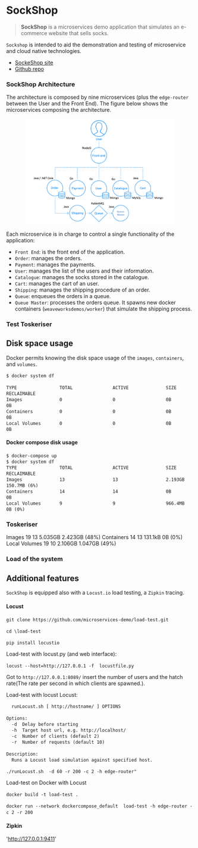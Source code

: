 # SockShop

> **SockShop** is a microservices demo application that simulates an e-commerce website that sells socks.

`Sockshop` is intended to aid the demonstration and testing of microservice and cloud native technologies.

  - [SockeShop site](https://microservices-demo.github.io/)
  - [Github repo](https://github.com/microservices-demo)

### SockShop Architecture
The architecture is composed by nine microservices (plus the `edge-router` between the User and the Front End).
The figure below shows the microservices composing the architecture.

<div style="text-align:center">
  <img src="docs/img/Architecture.png" alt="Drawing" style="width: 400px" />
</div>


Each microservice is in charge to control a single functionality of the application:
- `Front End`: is the front end of the application.
- `Order`: manages the orders.
- `Payment`: manages the payments.
- `User`: manages the list of the users and their information.
- `Catalogue`: manages the  socks stored in the catalogue.
- `Cart`: manages the cart of an user.
- `Shipping`: manages the shipping procedure of an order.
- `Queue`: enqueues the orders in a queue.
- `Queue Master`: processes the orders queue. It spawns new docker containers (`weaveworksdemos/worker`) that simulate the shipping process.




### Test Toskeriser

## Disk space usage
Docker permits knowing the disk space usage of the `images`, `containers`, and `volumes`.
```
$ docker system df

TYPE                TOTAL               ACTIVE              SIZE                RECLAIMABLE
Images              0                   0                   0B                  0B
Containers          0                   0                   0B                  0B
Local Volumes       0                   0                   0B                  0B
```

#### Docker compose disk usage

```
$ docker-compose up
$ docker system df
TYPE                TOTAL               ACTIVE              SIZE                RECLAIMABLE
Images              13                  13                  2.193GB             150.7MB (6%)
Containers          14                  14                  0B                  0B
Local Volumes       9                   9                   966.4MB             0B (0%)
```


### Toskeriser

Images              19                  13                  5.035GB             2.423GB (48%)
Containers          14                  13                  131.1kB             0B (0%)
Local Volumes       19                  10                  2.106GB             1.047GB (49%)

### Load of the system





 ## Additional features
 `SockShop` is equipped also with a `Locust.io` load testing, a `Zipkin` tracing.


 #### Locust

 `git clone https://github.com/microservices-demo/load-test.git`

 `cd \load-test`

 `pip install locustio`

 Load-test with locust.py (and web interface):

 `locust --host=http://127.0.0.1 -f  locustfile.py `

 Got to `http://127.0.0.1:8089/` insert the number of users and the hatch rate(The rate per second in which clients are spawned.).


 Load-test  with locust Locust:
 ```Usage:
   runLocust.sh [ http://hostname/ ] OPTIONS

 Options:
   -d  Delay before starting
   -h  Target host url, e.g. http://localhost/
   -c  Number of clients (default 2)
   -r  Number of requests (default 10)

 Description:
   Runs a Locust load simulation against specified host.
 ```

 `./runLocust.sh  -d 60 -r 200 -c 2 -h edge-router" `


 Load-test on Docker with Locust

 `docker build -t load-test .`

 `docker run --network dockercompose_default  load-test -h edge-router -c 2 -r 200 `


 ####  Zipkin

  'http://127.0.0.1:9411'


<!-- ## front-end

`front-end` default [endpoints](https://github.com/microservices-demo/front-end/blob/master/api/endpoints.js)

```
module.exports = {
    catalogueUrl:  util.format("http://catalogue%s", domain),
    tagsUrl:       util.format("http://catalogue%s/tags", domain),
    cartsUrl:      util.format("http://carts%s/carts", domain),
    ordersUrl:     util.format("http://orders%s", domain),
    customersUrl:  util.format("http://user%s/customers", domain),
    addressUrl:    util.format("http://user%s/addresses", domain),
    cardsUrl:      util.format("http://user%s/cards", domain),
    loginUrl:      util.format("http://user%s/login", domain),
    registerUrl:   util.format("http://user%s/register", domain),
};
```


## user

``` $ /user -h
Usage of /user:
  -database string
    	Database to use, Mongodb or ... (default "mongodb")
  -link-domain string
    	HATEAOS link domain (default "user")
  -mongo-host string
    	Mongo host (default "user-db")
  -mongo-password string
    	Mongo password
  -mongo-user string
    	Mongo user
  -port string
    	Port on which to run (default "8084")
  -zipkin string
    	Zipkin address
```

## orders

`java.sh` script launched inside the `weaveworksdemos/msd-java:8u131` for running the `orders` Software.

``` /usr/local/bin # cat java.sh
#!/bin/sh

if [ -z "$JAVA_OPTS" ]; then
  JAVA_OPTS="-XX:+UnlockExperimentalVMOptions -XX:+UseCGroupMemoryLimitForHeap -XX:MaxRAMFraction=1 -XX:UseG1GC"
fi
```

API.
- GET http://0.0.0.0:8082/health : return a json

## payment

`Payments`  microservice help.

```root@a76dbadda182:/go/src/github.com/microservices-demo/payment# /app/main -h
    Usage of /app/main:
      -decline float
        	Decline payments over certain amount (default 100)
      -port string
        	Port to bind HTTP listener (default "8080")
      -zipkin string
        	Zipkin address -->
```
